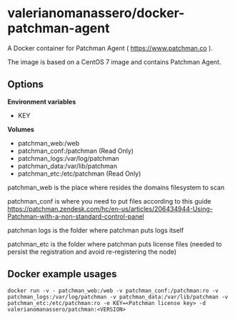 # valerianomanassero/docker-patchman-agent
A Docker container for Patchman Agent ( https://www.patchman.co ).


The image is based on a CentOS 7 image and contains Patchman Agent.


## Options

**Environment variables**

- KEY <Patchman license key>


**Volumes**

- patchman_web:/web
- patchman_conf:/patchman (Read Only)
- patchman_logs:/var/log/patchman
- patchman_data:/var/lib/patchman
- patchman_etc:/etc/patchman (Read Only)

patchman_web is the place where resides the domains filesystem to scan

patchman_conf is where you need to put files according to this guide https://patchman.zendesk.com/hc/en-us/articles/206434944-Using-Patchman-with-a-non-standard-control-panel

patchman logs is the folder where patchman puts logs itself

patchman_etc is the folder where patchman puts license files (needed to persist the registration and avoid re-registering the node)

## Docker example usages

```
docker run -v - patchman_web:/web -v patchman_conf:/patchman:ro -v patchman_logs:/var/log/patchman -v patchman_data:/var/lib/patchman -v patchman_etc:/etc/patchman:ro -e KEY=<Patchman license key> -d valerianomanassero/patchman:<VERSION>
```
